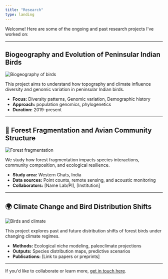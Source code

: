 ```yaml
---
title: "Research"
type: landing
---
```


Welcome! Here are some of the ongoing and past research projects I've worked on:

---

## Biogeography and Evolution of Peninsular Indian Birds

![Biogeography of birds](images/biogeography.jpg)

This project aims to understand how topography and climate influence diversity and genomic variation in peninsular Indian birds.

- **Focus:** Diversity patterns, Genomic variation, Demographic history  
- **Approach:** population genomics, phylogenetics  
- **Duration:** 2019–present

---

## 🌲 Forest Fragmentation and Avian Community Structure

![Forest fragmentation](images/fragmentation.jpg)

We study how forest fragmentation impacts species interactions, community composition, and ecological resilience.

- **Study area:** Western Ghats, India  
- **Data sources:** Point counts, remote sensing, and acoustic monitoring  
- **Collaborators:** [Name Lab/PI], [Institution]

---

## 🌍 Climate Change and Bird Distribution Shifts

![Birds and climate](images/climate.jpg)

This project explores past and future distribution shifts of forest birds under changing climate regimes.

- **Methods:** Ecological niche modeling, paleoclimate projections  
- **Outputs:** Species distribution maps, predictive scenarios  
- **Publications:** [Link to papers or preprints]

---

If you'd like to collaborate or learn more, [get in touch here](/contact/).